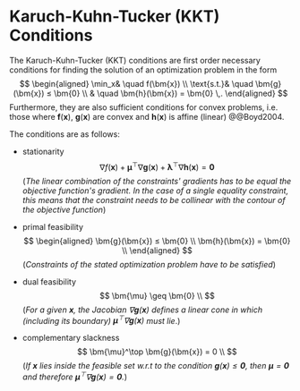 # Karuch-Kuhn-Tucker (KKT) Conditions

The Karuch-Kuhn-Tucker (KKT) conditions are first order necessary conditions for finding the solution of an optimization problem in the form
$$
\begin{aligned}
	\min_x& \quad f(\bm{x}) \\
	\text{s.t.}& \quad \bm{g}(\bm{x}) ≤ \bm{0} \\
	                  & \quad \bm{h}(\bm{x}) = \bm{0} \,.
\end{aligned}
$$
Furthermore, they are also sufficient conditions for convex problems, i.e. those where $\bm{f}(\bm{x})$, $\bm{g}(\bm{x})$ are convex and $\bm{h}(\bm{x})$ is affine (linear) @@Boyd2004.

The conditions are as follows: 
- stationarity
$$
	∇f(\bm{x}) + \bm{\mu}^\top ∇\bm{g}(\bm{x}) + \bm{\lambda}^\top ∇\bm{h}(\bm{x}) = \bm{0}
$$
(*The linear combination of the constraints' gradients has to be equal the objective function's gradient. In the case of a single equality constraint, this means that the constraint needs to be collinear with the contour of the objective function*)

- primal feasibility
$$
\begin{aligned}
	\bm{g}(\bm{x}) ≤ \bm{0} \\
	\bm{h}(\bm{x}) = \bm{0} \\
\end{aligned}
$$
(*Constraints of the stated optimization problem have to be satisfied*)

- dual feasibility
$$
\bm{\mu} \geq \bm{0} \\
$$
(*For a given $\bm{x}$, the Jacobian $∇\bm{g}(\bm{x})$ defines a linear cone in which (including its boundary) $\bm{\mu}^\top ∇\bm{g}(\bm{x})$ must lie*.)

- complementary slackness
$$
\bm{\mu}^\top \bm{g}(\bm{x}) = 0 \\
$$
(*If $\bm{x}$ lies inside the feasible set w.r.t to the condition $\bm{g}(\bm{x}) \leq \bm{0}$, then $\bm{\mu} = \bm{0}$ and therefore $\bm{\mu}^\top ∇\bm{g}(\bm{x}) = \bm{0}$.*)
